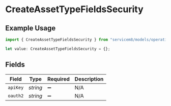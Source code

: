 # CreateAssetTypeFieldsSecurity

## Example Usage

```typescript
import { CreateAssetTypeFieldsSecurity } from "servicem8/models/operations";

let value: CreateAssetTypeFieldsSecurity = {};
```

## Fields

| Field              | Type               | Required           | Description        |
| ------------------ | ------------------ | ------------------ | ------------------ |
| `apiKey`           | *string*           | :heavy_minus_sign: | N/A                |
| `oauth2`           | *string*           | :heavy_minus_sign: | N/A                |